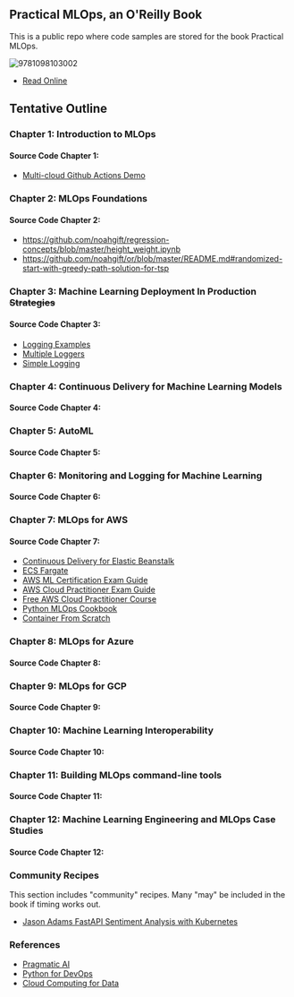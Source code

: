## Practical MLOps, an O'Reilly Book

This is a public repo where code samples are stored for the book Practical MLOps.

![9781098103002](https://user-images.githubusercontent.com/58792/107072930-ab42fb80-67b4-11eb-921c-59b10be0ca34.jpeg)
* [Read Online](https://learning.oreilly.com/library/view/practical-mlops/9781098103002/)


## Tentative Outline

### Chapter 1: Introduction to MLOps
#### Source Code Chapter 1:
   * [Multi-cloud Github Actions Demo](https://github.com/noahgift/github-actions-demo)

### Chapter 2: MLOps Foundations
#### Source Code Chapter 2:

   * https://github.com/noahgift/regression-concepts/blob/master/height_weight.ipynb
   * https://github.com/noahgift/or/blob/master/README.md#randomized-start-with-greedy-path-solution-for-tsp

###   Chapter 3: Machine Learning Deployment In Production ~~Strategies~~
#### Source Code Chapter 3:

- [Logging Examples](https://github.com/paiml/practical-mlops-book/blob/master/chapter6)
- [Multiple Loggers](https://github.com/paiml/practical-mlops-book/blob/master/chapter6/multiple-loggers)
- [Simple Logging](https://github.com/paiml/practical-mlops-book/blob/master/chapter6/simple-logging)


###   Chapter 4: Continuous Delivery for Machine Learning Models
#### Source Code Chapter 4:

###   Chapter 5: AutoML
#### Source Code Chapter 5:

###   Chapter 6: Monitoring and Logging for Machine Learning
#### Source Code Chapter 6:

###   Chapter 7: MLOps for AWS
#### Source Code Chapter 7:

* [Continuous Delivery for Elastic Beanstalk](https://github.com/noahgift/Flask-Elastic-Beanstalk)
* [ECS Fargate](https://github.com/noahgift/eks-fargate-tutorial)
* [AWS ML Certification Exam Guide](https://noahgift.github.io/aws-ml-guide/intro)
* [AWS Cloud Practitioner Exam Guide](https://awscp.noahgift.com/questions-answers)
* [Free AWS Cloud Practitioner Course](https://store.paiml.com/aws-cloud-practitioner)
* [Python MLOps Cookbook](https://github.com/noahgift/Python-MLOps-Cookbook)
* [Container From Scratch](https://github.com/noahgift/container-from-scratch-python)

###   Chapter 8: MLOps for Azure
#### Source Code Chapter 8:

###   Chapter 9: MLOps for GCP
#### Source Code Chapter 9:

###   Chapter 10: Machine Learning Interoperability
#### Source Code Chapter 10:

###   Chapter 11: Building MLOps command-line tools
#### Source Code Chapter 11:

###   Chapter 12: Machine Learning Engineering and MLOps Case Studies
#### Source Code Chapter 12:


### Community Recipes

This section includes "community" recipes.  Many "may" be included in the book if timing works out.

* [Jason Adams FastAPI Sentiment Analysis with Kubernetes](https://github.com/Jason-Adam/sentiment-service)


### References

* [Pragmatic AI](https://www.amazon.com/Pragmatic-AI-Introduction-Cloud-Based-Analytics/dp/0134863860)
* [Python for DevOps](https://www.amazon.com/Python-DevOps-Ruthlessly-Effective-Automation/dp/149205769X)
* [Cloud Computing for Data](https://noahgift.github.io/cloud-data-analysis-at-scale/)
